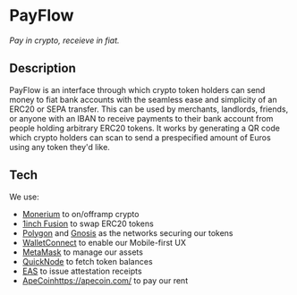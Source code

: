 # PayFlow

_Pay in crypto, receieve in fiat._

## Description

PayFlow is an interface through which crypto token holders can send money to fiat bank accounts with the seamless ease and simplicity of an ERC20 or SEPA transfer. This can be used by merchants, landlords, friends, or anyone with an IBAN to receive payments to their bank account from people holding arbitrary ERC20 tokens. It works by generating a QR code which crypto holders can scan to send a prespecified amount of Euros using any token they'd like.

## Tech

We use:
- [Monerium](https://monerium.com/) to on/offramp crypto
- [1inch Fusion](https://1inch.io/fusion/) to swap ERC20 tokens
- [Polygon](https://polygon.technology/) and [Gnosis](https://www.gnosis.io/) as the networks securing our tokens
- [WalletConnect](https://walletconnect.com/) to enable our Mobile-first UX
- [MetaMask](https://metamask.io/) to manage our assets
- [QuickNode](https://www.quicknode.com/) to fetch token balances
- [EAS](https://attest.sh/) to issue attestation receipts
- [ApeCoin](https://apecoin.com/)https://apecoin.com/ to pay our rent
